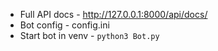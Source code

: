 - Full API docs - http://127.0.0.1:8000/api/docs/ 
- Bot config - config.ini
- Start bot in venv - ```python3 Bot.py```
